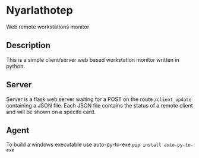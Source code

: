 # Nyarlathotep
Web remote workstations monitor 

## Description
This is a simple client/server web based workstation monitor written in python.

## Server
Server is a flask web server waiting for a POST on the route `/client_update` containing a JSON file.
Each JSON file contains the status of a remote client and will be shown on a specifc card.


## Agent
To build a windows executable use auto-py-to-exe `pip install auto-py-to-exe`

